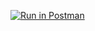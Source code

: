 [![Run in Postman](https://run.pstmn.io/button.svg)](https://app.getpostman.com/run-collection/7802246-4a2d014b-1164-4a1c-b918-ceb019032daf?action=collection%2Ffork&collection-url=entityId%3D7802246-4a2d014b-1164-4a1c-b918-ceb019032daf%26entityType%3Dcollection%26workspaceId%3Dbc537b29-0f02-4616-8690-b790d9bb5fbd#?env%5BTejasHW0%5D=W3sia2V5IjoiYm9va190aXRsZSIsInZhbHVlIjoiIiwiZW5hYmxlZCI6dHJ1ZSwidHlwZSI6ImFueSIsInNlc3Npb25WYWx1ZSI6IlR1cmluZyIsInNlc3Npb25JbmRleCI6MH0seyJrZXkiOiJpZCIsInZhbHVlIjoiIiwiZW5hYmxlZCI6dHJ1ZSwidHlwZSI6ImFueSIsInNlc3Npb25WYWx1ZSI6IkxGUTdEd0FBUUJBSiIsInNlc3Npb25JbmRleCI6MX1d)
